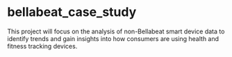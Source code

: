 # bellabeat_case_study
This project will focus on the analysis of non-Bellabeat smart device data to identify trends and gain insights into how consumers are using health and fitness tracking devices.
